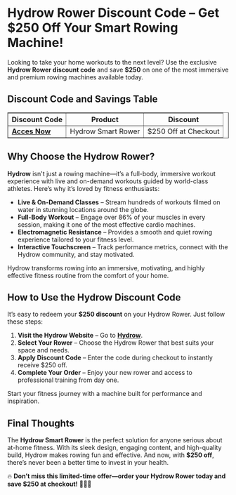 <h1>Hydrow Rower Discount Code – Get $250 Off Your Smart Rowing Machine!</h1>
<p>Looking to take your home workouts to the next level? Use the exclusive <strong>Hydrow Rower discount code</strong> and save <strong>$250</strong> on one of the most immersive and premium rowing machines available today.</p>

<h2>Discount Code and Savings Table</h2>
<table border="1" cellpadding="10" cellspacing="0">
    <tr>
        <th>Discount Code</th>
        <th>Product</th>
        <th>Discount</th>
    </tr>
    <tr>
        <td><a href="https://urlli.com/hydrow250off" target="_blank"><strong>Acces Now</strong></a></td>
        <td>Hydrow Smart Rower</td>
        <td>$250 Off at Checkout</td>
    </tr>
</table>

<h2>Why Choose the Hydrow Rower?</h2>
<p><strong>Hydrow</strong> isn't just a rowing machine—it’s a full-body, immersive workout experience with live and on-demand workouts guided by world-class athletes. Here’s why it’s loved by fitness enthusiasts:</p>
<ul>
    <li><strong>Live & On-Demand Classes</strong> – Stream hundreds of workouts filmed on water in stunning locations around the globe.</li>
    <li><strong>Full-Body Workout</strong> – Engage over 86% of your muscles in every session, making it one of the most effective cardio machines.</li>
    <li><strong>Electromagnetic Resistance</strong> – Provides a smooth and quiet rowing experience tailored to your fitness level.</li>
    <li><strong>Interactive Touchscreen</strong> – Track performance metrics, connect with the Hydrow community, and stay motivated.</li>
</ul>
<p>Hydrow transforms rowing into an immersive, motivating, and highly effective fitness routine from the comfort of your home.</p>

<h2>How to Use the Hydrow Discount Code</h2>
<p>It’s easy to redeem your <strong>$250 discount</strong> on your Hydrow Rower. Just follow these steps:</p>
<ol>
    <li><strong>Visit the Hydrow Website</strong> – Go to <a href="https://urlli.com/hydrow250off" target="_blank"><strong>Hydrow</strong></a>.</li>
    <li><strong>Select Your Rower</strong> – Choose the Hydrow Rower that best suits your space and needs.</li>
    <li><strong>Apply Discount Code</strong> – Enter the code during checkout to instantly receive $250 off.</li>
    <li><strong>Complete Your Order</strong> – Enjoy your new rower and access to professional training from day one.</li>
</ol>
<p>Start your fitness journey with a machine built for performance and inspiration.</p>

<h2>Final Thoughts</h2>
<p>The <strong>Hydrow Smart Rower</strong> is the perfect solution for anyone serious about at-home fitness. With its sleek design, engaging content, and high-quality build, Hydrow makes rowing fun and effective. And now, with <strong>$250 off</strong>, there’s never been a better time to invest in your health.</p>
<p>🔥 <strong>Don’t miss this limited-time offer—order your Hydrow Rower today and save $250 at checkout!</strong> 🚣‍♂️💪</p>
